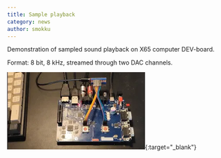 ```yaml
---
title: Sample playback
category: news
author: smokku
---
```


Demonstration of sampled sound playback on X65 computer DEV-board.

Format: 8 bit, 8 kHz, streamed through two DAC channels.

[![Sample playback](/media/2025-09-18-sample-playback.png)](https://youtu.be/rJVDVSbl77M){:target="_blank"}
